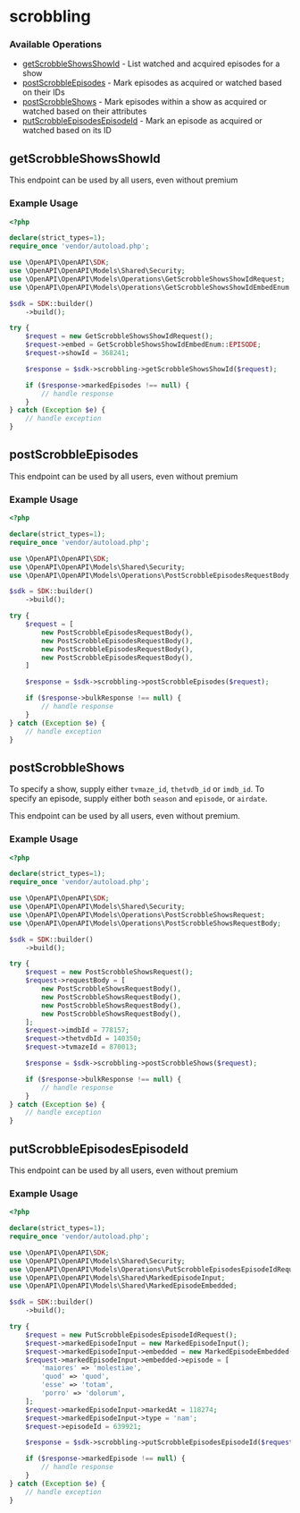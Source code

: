 # scrobbling

### Available Operations

* [getScrobbleShowsShowId](#getscrobbleshowsshowid) - List watched and acquired episodes for a show
* [postScrobbleEpisodes](#postscrobbleepisodes) - Mark episodes as acquired or watched based on their IDs
* [postScrobbleShows](#postscrobbleshows) - Mark episodes within a show as acquired or watched based on their attributes
* [putScrobbleEpisodesEpisodeId](#putscrobbleepisodesepisodeid) - Mark an episode as acquired or watched based on its ID

## getScrobbleShowsShowId

This endpoint can be used by all users, even without premium

### Example Usage

```php
<?php

declare(strict_types=1);
require_once 'vendor/autoload.php';

use \OpenAPI\OpenAPI\SDK;
use \OpenAPI\OpenAPI\Models\Shared\Security;
use \OpenAPI\OpenAPI\Models\Operations\GetScrobbleShowsShowIdRequest;
use \OpenAPI\OpenAPI\Models\Operations\GetScrobbleShowsShowIdEmbedEnum;

$sdk = SDK::builder()
    ->build();

try {
    $request = new GetScrobbleShowsShowIdRequest();
    $request->embed = GetScrobbleShowsShowIdEmbedEnum::EPISODE;
    $request->showId = 368241;

    $response = $sdk->scrobbling->getScrobbleShowsShowId($request);

    if ($response->markedEpisodes !== null) {
        // handle response
    }
} catch (Exception $e) {
    // handle exception
}
```

## postScrobbleEpisodes

This endpoint can be used by all users, even without premium

### Example Usage

```php
<?php

declare(strict_types=1);
require_once 'vendor/autoload.php';

use \OpenAPI\OpenAPI\SDK;
use \OpenAPI\OpenAPI\Models\Shared\Security;
use \OpenAPI\OpenAPI\Models\Operations\PostScrobbleEpisodesRequestBody;

$sdk = SDK::builder()
    ->build();

try {
    $request = [
        new PostScrobbleEpisodesRequestBody(),
        new PostScrobbleEpisodesRequestBody(),
        new PostScrobbleEpisodesRequestBody(),
        new PostScrobbleEpisodesRequestBody(),
    ]

    $response = $sdk->scrobbling->postScrobbleEpisodes($request);

    if ($response->bulkResponse !== null) {
        // handle response
    }
} catch (Exception $e) {
    // handle exception
}
```

## postScrobbleShows

To specify a show, supply either `tvmaze_id`, `thetvdb_id` or `imdb_id`. To specify an episode, supply either both `season` and `episode`, or `airdate`.

This endpoint can be used by all users, even without premium.


### Example Usage

```php
<?php

declare(strict_types=1);
require_once 'vendor/autoload.php';

use \OpenAPI\OpenAPI\SDK;
use \OpenAPI\OpenAPI\Models\Shared\Security;
use \OpenAPI\OpenAPI\Models\Operations\PostScrobbleShowsRequest;
use \OpenAPI\OpenAPI\Models\Operations\PostScrobbleShowsRequestBody;

$sdk = SDK::builder()
    ->build();

try {
    $request = new PostScrobbleShowsRequest();
    $request->requestBody = [
        new PostScrobbleShowsRequestBody(),
        new PostScrobbleShowsRequestBody(),
        new PostScrobbleShowsRequestBody(),
        new PostScrobbleShowsRequestBody(),
    ];
    $request->imdbId = 778157;
    $request->thetvdbId = 140350;
    $request->tvmazeId = 870013;

    $response = $sdk->scrobbling->postScrobbleShows($request);

    if ($response->bulkResponse !== null) {
        // handle response
    }
} catch (Exception $e) {
    // handle exception
}
```

## putScrobbleEpisodesEpisodeId

This endpoint can be used by all users, even without premium

### Example Usage

```php
<?php

declare(strict_types=1);
require_once 'vendor/autoload.php';

use \OpenAPI\OpenAPI\SDK;
use \OpenAPI\OpenAPI\Models\Shared\Security;
use \OpenAPI\OpenAPI\Models\Operations\PutScrobbleEpisodesEpisodeIdRequest;
use \OpenAPI\OpenAPI\Models\Shared\MarkedEpisodeInput;
use \OpenAPI\OpenAPI\Models\Shared\MarkedEpisodeEmbedded;

$sdk = SDK::builder()
    ->build();

try {
    $request = new PutScrobbleEpisodesEpisodeIdRequest();
    $request->markedEpisodeInput = new MarkedEpisodeInput();
    $request->markedEpisodeInput->embedded = new MarkedEpisodeEmbedded();
    $request->markedEpisodeInput->embedded->episode = [
        'maiores' => 'molestiae',
        'quod' => 'quod',
        'esse' => 'totam',
        'porro' => 'dolorum',
    ];
    $request->markedEpisodeInput->markedAt = 118274;
    $request->markedEpisodeInput->type = 'nam';
    $request->episodeId = 639921;

    $response = $sdk->scrobbling->putScrobbleEpisodesEpisodeId($request);

    if ($response->markedEpisode !== null) {
        // handle response
    }
} catch (Exception $e) {
    // handle exception
}
```
